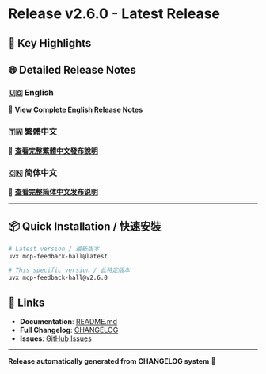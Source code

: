 # Release v2.6.0 - Latest Release

## 🌟 Key Highlights


## 🌐 Detailed Release Notes

### 🇺🇸 English
📖 **[View Complete English Release Notes](https://github.com/Minidoracat/mcp-feedback-hall/blob/main/RELEASE_NOTES/CHANGELOG.en.md)**

### 🇹🇼 繁體中文
📖 **[查看完整繁體中文發布說明](https://github.com/Minidoracat/mcp-feedback-hall/blob/main/RELEASE_NOTES/CHANGELOG.zh-TW.md)**

### 🇨🇳 简体中文
📖 **[查看完整简体中文发布说明](https://github.com/Minidoracat/mcp-feedback-hall/blob/main/RELEASE_NOTES/CHANGELOG.zh-CN.md)**

---

## 📦 Quick Installation / 快速安裝

```bash
# Latest version / 最新版本
uvx mcp-feedback-hall@latest

# This specific version / 此特定版本
uvx mcp-feedback-hall@v2.6.0
```

## 🔗 Links
- **Documentation**: [README.md](https://github.com/Minidoracat/mcp-feedback-hall/blob/main/README.md)
- **Full Changelog**: [CHANGELOG](https://github.com/Minidoracat/mcp-feedback-hall/blob/main/RELEASE_NOTES/)
- **Issues**: [GitHub Issues](https://github.com/Minidoracat/mcp-feedback-hall/issues)

---
**Release automatically generated from CHANGELOG system** 🤖

